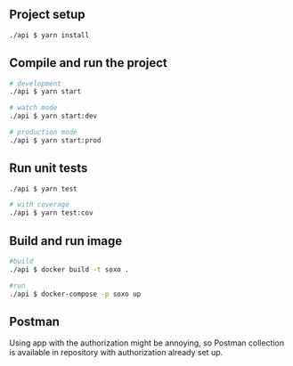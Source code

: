 ## Project setup

```bash
./api $ yarn install
```

## Compile and run the project

```bash
# development
./api $ yarn start

# watch mode
./api $ yarn start:dev

# production mode
./api $ yarn start:prod
```

## Run unit tests

```bash
./api $ yarn test

# with coverage
./api $ yarn test:cov
```

## Build and run image
```bash
#build
./api $ docker build -t soxo .

#run
./api $ docker-compose -p soxo up
```

## Postman
<p>Using app with the authorization might be annoying, so Postman collection is available in repository with authorization already set up.</p>
